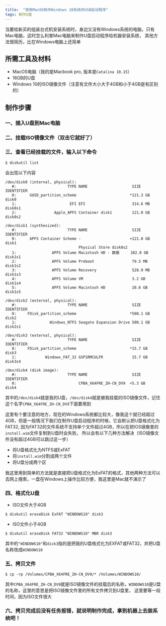 ```yaml
---
title:  "使用MacOS制作Windows 10系统的USB启动程序"
tags: 制作U盘
---
```


当要给新买的组装台式机安装系统时，身边又没有Windows系统的电脑，只有Mac电脑，这时怎么利害Mac电脑来制作U盘启动程序给机器安装系统，
其他方法很简历，比在Windows电脑上还简单

## 所需工具及材料

* MacOS电脑（我的是Macbook pro, 版本是`Catalina 10.15`）
* 16GB的U盘
* Windows 10的ISO镜像文件（注意有文件大小大于4GB和小于4GB是有区别的）

## 制作步骤

### 一、插入U盘到Mac电脑
### 二、挂载ISO镜像文件（双击它就好了）
### 三、查看已经挂载的文件，输入以下命令

```shell
$ diskutil list
```

会出现以下内容
```shell
/dev/disk0 (internal, physical):
   #:                       TYPE NAME                    SIZE       IDENTIFIER
   0:      GUID_partition_scheme                        *121.3 GB   disk0
   1:                        EFI EFI                     314.6 MB   disk0s1
   2:                 Apple_APFS Container disk1         121.0 GB   disk0s2

/dev/disk1 (synthesized):
   #:                       TYPE NAME                    SIZE       IDENTIFIER
   0:      APFS Container Scheme -                      +121.0 GB   disk1
                                 Physical Store disk0s2
   1:                APFS Volume Macintosh HD - 数据     102.0 GB   disk1s1
   2:                APFS Volume Preboot                 79.5 MB    disk1s2
   3:                APFS Volume Recovery                528.9 MB   disk1s3
   4:                APFS Volume VM                      3.2 GB     disk1s4
   5:                APFS Volume Macintosh HD            10.6 GB    disk1s5

/dev/disk2 (external, physical):
   #:                       TYPE NAME                    SIZE       IDENTIFIER
   0:     FDisk_partition_scheme                        *500.1 GB   disk2
   1:               Windows_NTFS Seagate Expansion Drive 500.1 GB   disk2s1

/dev/disk3 (external, physical):
   #:                       TYPE NAME                    SIZE       IDENTIFIER
   0:     FDisk_partition_scheme                        *15.7 GB    disk3
   1:             Windows_FAT_32 GSP1RMCULFR             15.7 GB    disk3s4

/dev/disk4 (disk image):
   #:                       TYPE NAME                    SIZE       IDENTIFIER
   0:                            CPBA_X64FRE_ZH-CN_DV9  +5.3 GB     disk4
```

其中的`/dev/disk4`就是我的U盘，`/dev/disk4`就是被我挂载的ISO镜像文件，记住这个名字`CPBA_X64FRE_ZH-CN_DV9`下面要用到

这里有个要注意的地方，现在的Windows系统都比较大，像我这个就已经超过4GB，但是一般情况下我们在制作U盘启动程序的时候，它会默认把U盘格式化为FAT32, 
因为FAT32的文件系统不支持单个文件超过4GB，所以在把IOS镜像里的`install.wim`文件复制到U盘时会失败， 所以会有以下几种方法解决（ISO镜像文件没有超过4GB可以跳过这一步）

* 将U盘格式化为NTFS或ExFAT
* 将`install.wim`分割成两个文件
* 将U盘分成两个区

我这里用到简单的方法就是直接把U盘格式化为ExFAT的格式，其他两种方法可以去网上搜索，一盘在Windows上操作比较方便，我这里是Mac就不演示了

### 四、格式化U盘

* ISO文件大于4GB
  
```shell
$ diskutil eraseDisk ExFAT "WINDOWS10" disk3
```

* ISO文件小于4GB
  
```shell
$ diskutil eraseDisk FAT32 "WINDOWS10" MBR disk3
```

其中的`"WINDOWS10"`和`disk3`指的是把我的U盘格式化为EXFAT或FAT32，并把U盘名称改成`WINDOWS10`

### 五、拷贝文件

```shell
$ cp -rp /Volumes/CPBA_X64FRE_ZH-CN_DV9/* /Volumes/WINDOWS10/
```

其中`CPBA_X64FRE_ZH-CN_DV9`就是ISO镜像文件的挂载后的名称，`WINDOWS10`是U盘的名称，这里的意思是把ISO镜像文件里的所有文件拷贝到U盘里，
这里要等一段时间，因为ISO文件很大

### 六、拷贝完成后没有任务报错，就说明制作完成，拿到机器上去装系统吧！